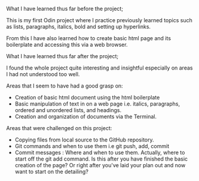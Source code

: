 What I have learned thus far before the project;

This is my first Odin project where I practice previously learned topics such as lists, paragraphs, italics, bold and setting up hyperlinks.

From this I have also learned how to create basic html page and its boilerplate and accessing this via a web browser. 

What I have learned thus far after the project;

I found the whole project quite interesting and insightful especially on areas I had not understood too well. 

Areas that I seem to have had a good grasp on:
- Creation of basic html document using the html boilerplate
- Basic manipulation of text in on a web page i.e. italics, paragraphs, ordered and unordered lists, and headings.
- Creation and organization of documents via the Terminal.

Areas that were challenged on this project:
- Copying files from local source to the GitHub repository. 
- Git commands and when to use them i.e git push, add, commit
- Commit messages : Where and when to use them. Actually, where to start off the git add command. Is this after you have finished the basic creation of the page? Or right after you've laid your plan out and now want to start on the detailing?